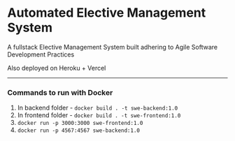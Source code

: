# Automated Elective Management System

A fullstack Elective Management System built adhering to Agile Software Development Practices

Also deployed on Heroku + Vercel

---

### Commands to run with Docker

1. In backend folder - `docker build . -t swe-backend:1.0`
2. In frontend folder - `docker build . -t swe-frontend:1.0`
3. `docker run -p 3000:3000 swe-frontend:1.0`
4. `docker run -p 4567:4567 swe-backend:1.0`

